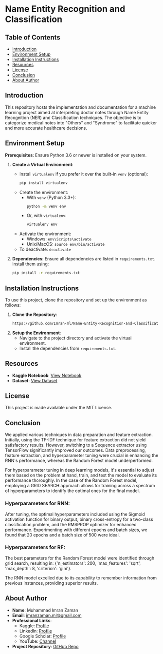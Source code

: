 # Name Entity Recognition and Classification

## Table of Contents

- [Introduction](#introduction)
- [Environment Setup](#environment-setup)
- [Installation Instructions](#installation-instructions)
- [Resources](#resources)
- [License](#license)
- [Conclusion](#conclusion)
- [About Author](#about-author)

## Introduction

This repository hosts the implementation and documentation for a machine learning project aimed at interpreting doctor notes through Name Entity Recognition (NER) and Classification techniques. The objective is to categorize medical notes into "Others" and "Syndrome" to facilitate quicker and more accurate healthcare decisions.

## Environment Setup

**Prerequisites**: Ensure Python 3.6 or newer is installed on your system.

1. **Create a Virtual Environment**:
    - Install `virtualenv` if you prefer it over the built-in `venv` (optional):
        ```bash
        pip install virtualenv
        ```
    - Create the environment:
        - With `venv` (Python 3.3+):
            ```bash
            python -m venv env
            ```
        - Or, with `virtualenv`:
            ```bash
            virtualenv env
            ```
    - Activate the environment:
        - Windows: `env\Scripts\activate`
        - Unix/MacOS: `source env/bin/activate`
    - To deactivate: `deactivate`

2. **Dependencies**:
    Ensure all dependencies are listed in `requirements.txt`. Install them using:
    ```bash
    pip install -r requirements.txt
    ```

## Installation Instructions

To use this project, clone the repository and set up the environment as follows:

1. **Clone the Repository**:
    ```bash
    https://github.com/Imran-ml/Name-Entity-Recognition-and-Classification.git
    ```
2. **Setup the Environment**:
    - Navigate to the project directory and activate the virtual environment.
    - Install the dependencies from `requirements.txt`.

## Resources

- **Kaggle Notebook**: <a href="https://www.kaggle.com/code/muhammadimran112233/name-entity-recognition-and-classification" target="_blank">View Notebook</a>
- **Dataset**: <a href="https://www.kaggle.com/datasets/muhammadimran112233/clinical-documents-on-syndromes-disease" target="_blank">View Dataset</a>

## License

This project is made available under the MIT License.

## Conclusion

We applied various techniques in data preparation and feature extraction. Initially, using the TF-IDF technique for feature extraction did not yield satisfactory results. However, switching to a Sequence extractor using TensorFlow significantly improved our outcomes. Data preprocessing, feature extraction, and hyperparameter tuning were crucial in enhancing the RNN's performance, whereas the Random Forest model underperformed.

For hyperparameter tuning in deep learning models, it's essential to adjust them based on the problem at hand, train, and test the model to evaluate its performance thoroughly. In the case of the Random Forest model, employing a GRID SEARCH approach allows for training across a spectrum of hyperparameters to identify the optimal ones for the final model.

### Hyperparameters for RNN:
After tuning, the optimal hyperparameters included using the Sigmoid activation function for binary output, binary cross-entropy for a two-class classification problem, and the RMSPROP optimizer for enhanced performance. Experimenting with different epochs and batch sizes, we found that 20 epochs and a batch size of 500 were ideal.

### Hyperparameters for RF:
The best parameters for the Random Forest model were identified through grid search, resulting in: {'n_estimators': 200, 'max_features': 'sqrt', 'max_depth': 8, 'criterion': 'gini'}.

The RNN model excelled due to its capability to remember information from previous instances, providing superior results.

## About Author

- **Name**: Muhammad Imran Zaman
- **Email**: [imranzaman.ml@gmail.com](mailto:imranzaman.ml@gmail.com)
- **Professional Links**:
    - Kaggle: [Profile](https://www.kaggle.com/muhammadimran112233)
    - LinkedIn: [Profile](linkedin.com/in/muhammad-imran-zaman)
    - Google Scholar: [Profile](https://scholar.google.com/citations?user=ulVFpy8AAAAJ&hl=en)
    - YouTube: [Channel](https://www.youtube.com/@consolioo)
- **Project Repository**: [GitHub Repo](https://github.com/Imran-ml/Name-Entity-Recognition-and-Classification.git)
